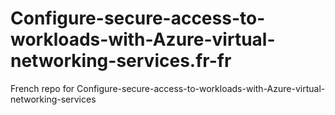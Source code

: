 # Configure-secure-access-to-workloads-with-Azure-virtual-networking-services.fr-fr
French repo for Configure-secure-access-to-workloads-with-Azure-virtual-networking-services
